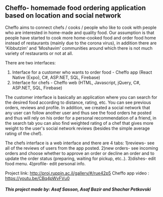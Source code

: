 ## Cheffo- homemade food ordering application based on location and social network

Cheffo aims to connect chefs / cooks / people who like to cook with people who are interested in home-made and quality food. Our assumption is that people have started to cook more home-cooked food and order food home instead of restaurants (mainly due to the corona virus), in addition there are 'Kibbutzim' and 'Moshavim' communities around which there is not much variety of restaurants or not at all.

There are two interfaces: 
1) Interface for a customer who wants to order food - Cheffo app (React Native (Expo), C#, ASP.NET, SQL, Firebase)
2) Interface for chefs - Cheffo web (HTML, Javascript, jQuery, C#, ASP.NET, SQL, Firebase)

The customer interface is basically an application where you can search for the desired food according to distance, rating, etc. You can see previous orders, reviews and profile. In addition, we created a social network that any user can follow another user and thus see the food orders he posted and thus will rely on his order for a personal recommendation of a friend, in the search tab you can also find weighted rating of a chef that gives more weight to the user's social network reviews (besides the simple average rating of the chef).

The chefs interface is a web interface and there are 4 tabs:
1)reviews- see all of the reviews of users from the app posted.
2)new orders- see incoming orders and choose whether to approve an order or decline an order and to update the order status (preparing, waiting for pickup, etc..).
3)dishes- edit food menu.
4)profile- edit personal info.

Project link: http://proj.ruppin.ac.il/gallery/#/rue42p5 Cheffo app video : https://youtu.be/CBq4pWvFVu0


##### This project made by: Asaf Sasson, Asaf Bazir and Shachar Petkovski

